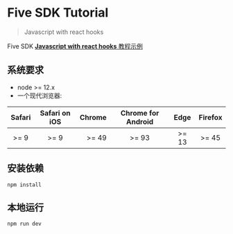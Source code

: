 # Five SDK Tutorial
> Javascript with react hooks

Five SDK [**Javascript with react hooks** 教程示例](https://developers.realsee.com/docs#/docs/five/web/tutorial/react_hooks/0.getting-started)

## 系统要求

- node >= 12.x
- 一个现代浏览器: 

| Safari | Safari on iOS | Chrome  | Chrome for Android | Edge | Firefox |
|:------:|:-------------:|--------:|:------------------:|:----:|:-------:|
| >= 9   | >= 9          | >= 49   | >= 93              | >= 13| >= 45   |

## 安装依赖

```shell
npm install
```

## 本地运行

```shell
npm run dev
```